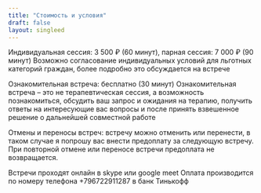 ```yaml
---
title: "Стоимость и условия"
draft: false
layout: singleed
---
```


Индивидуальная сессия:  3 500 ₽  (60 минут), парная сессия:  7 000 ₽  (90 минут)
Возможно согласование индивидуальных условий для льготных категорий граждан, 
более подробно это обсуждается на встрече

Ознакомительная встреча:  бесплатно  (30 минут) 
Ознакомительная встреча – это не терапевтическая сессия, а возможность познакомиться, обсудить ваш запрос и ожидания на терапию, получить ответы на интересующие вас вопросы и после принять взвешенное решение о дальнейшей совместной работе

Отмены и переносы встреч: встречу можно отменить или перенести, в таком случае я попрошу вас внести предоплату за следующую встречу. При повторной отмене или переносе встречи предоплата не возвращается. 

Встречи проходят онлайн в skype или google meet 
Оплата производится по номеру телефона +796722911287 в банк Тинькофф